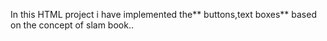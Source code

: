 In this HTML project i have implemented the** buttons,text boxes** based on the concept of slam book..
